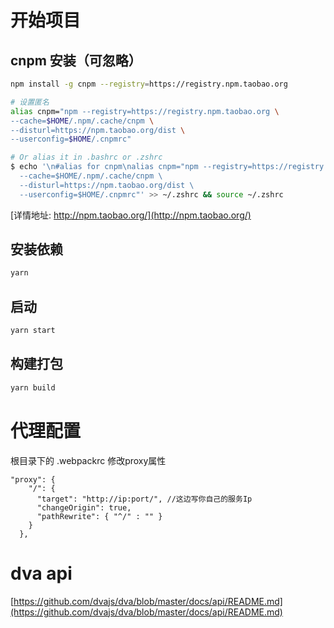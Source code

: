 # 开始项目
## cnpm 安装（可忽略）
```sh
npm install -g cnpm --registry=https://registry.npm.taobao.org

# 设置匿名
alias cnpm="npm --registry=https://registry.npm.taobao.org \
--cache=$HOME/.npm/.cache/cnpm \
--disturl=https://npm.taobao.org/dist \
--userconfig=$HOME/.cnpmrc"

# Or alias it in .bashrc or .zshrc
$ echo '\n#alias for cnpm\nalias cnpm="npm --registry=https://registry.npm.taobao.org \
  --cache=$HOME/.npm/.cache/cnpm \
  --disturl=https://npm.taobao.org/dist \
  --userconfig=$HOME/.cnpmrc"' >> ~/.zshrc && source ~/.zshrc

```
[详情地址: http://npm.taobao.org/](http://npm.taobao.org/) 

## 安装依赖
```sh
yarn
```

## 启动
```sh
yarn start
```

## 构建打包
```sh
yarn build
```

## 

# 代理配置
根目录下的 .webpackrc
修改proxy属性

```
"proxy": {
    "/": {
      "target": "http://ip:port/", //这边写你自己的服务Ip
      "changeOrigin": true,
      "pathRewrite": { "^/" : "" }
    }
  },
```

# dva api
[https://github.com/dvajs/dva/blob/master/docs/api/README.md](https://github.com/dvajs/dva/blob/master/docs/api/README.md)
